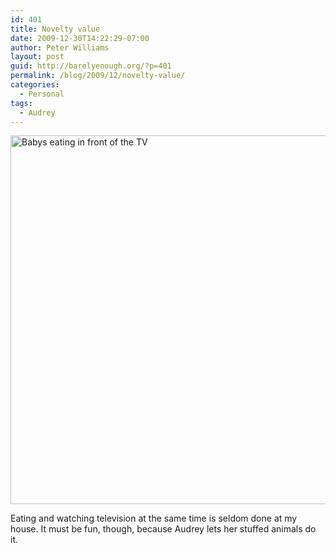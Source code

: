 ```yaml
---
id: 401
title: Novelty value
date: 2009-12-30T14:22:29-07:00
author: Peter Williams
layout: post
guid: http://barelyenough.org/?p=401
permalink: /blog/2009/12/novelty-value/
categories:
  - Personal
tags:
  - Audrey
---
```

<a href='http://barelyenough.org/blog/2009/12/novelty-value/img_0040/' rel='attachment wp-att-400'><img title='Babys eating in front of the TV' class='alignnone size-large wp-image-400' src='http://barelyenough.org/wordpress/wp-content/uploads/2009/12/IMG_0040-e1262204209609-600x590.jpg' height='590' alt='Babys eating in front of the TV' width='600' /></a>

Eating and watching television at the same time is seldom done at my house. It must be fun, though, because Audrey lets her stuffed animals do it.